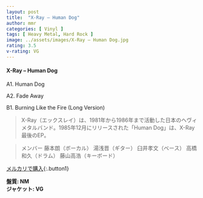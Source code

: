```yaml
---
layout: post
title:  "X-Ray – Human Dog"
author: mmr
categories: [ Vinyl ]
tags: [ Heavy Metal, Hard Rock ]
image: ../assets/images/X-Ray – Human Dog.jpg
rating: 3.5
v-rating: VG
---
```


#### X-Ray – Human Dog

A1. Human Dog

A2. Fade Away

B1. Burning Like the Fire (Long Version)

> X-Ray（エックスレイ）は、1981年から1986年まで活動した日本のヘヴィメタルバンド。1985年12月にリリースされた「Human Dog」は、X-Ray最後のEP。

> メンバー
藤本朗（ボーカル）
湯浅晋（ギター）
臼井孝文（ベース）
高橋和久（ドラム）
藤山高浩（キーボード）

[メルカリで購入](https://jp.mercari.com/item/m16707818802){:.button1}

<div class="mt-4 mb-4 d-flex align-items-center">
<strong class="mr-1">盤質: NM</strong>
</div>
<div class="mt-4 mb-4 d-flex align-items-center">
<strong class="mr-1">ジャケット: VG</strong>
</div>

